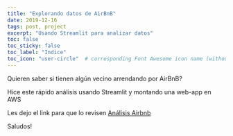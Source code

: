 ```yaml
---
title: "Explorando datos de AirBnB"
date: 2019-12-16
tags: post, project
excerpt: "Usando Streamlit para analizar datos"
toc: false
toc_sticky: false
toc_label: "Indice"
toc_icon: "user-circle"  # corresponding Font Awesome icon name (without fa prefix)
---
```


Quieren saber si tienen algún vecino arrendando por AirBnB?

Hice este rápido análisis usando Streamlit y montando una web-app en AWS

Les dejo el link para que lo revisen [Análisis Airbnb](http://airdemo.carancib.co)

Saludos!